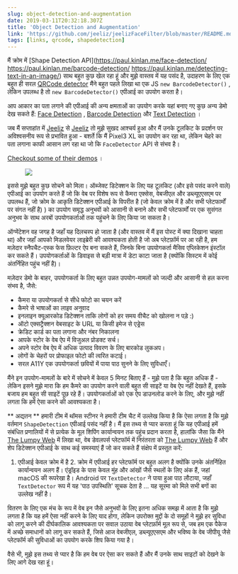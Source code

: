 ```yaml
---
slug: object-detection-and-augmentation
date: 2019-03-11T20:32:18.307Z
title: 'Object Detection and Augmentation'
link: 'https://github.com/jeeliz/jeelizFaceFilter/blob/master/README.md#features'
tags: [links, qrcode, shapedetection]
---
```

मैं क्रोम में [Shape Detection API](https://paul.kinlan.me/face-detection/ https://paul.kinlan.me/barcode-detection/ https://paul.kinlan.me/detecting-text-in-an-image/) साथ बहुत कुछ खेल रहा हूं और मुझे वास्तव में यह पसंद है, उदाहरण के लिए एक बहुत ही सरल [QRCode detector](https://qrsnapper.com) मैंने बहुत पहले लिखा था एक JS `new BarcodeDetector()` , लेकिन उपलब्ध है तो `new BarcodeDetector()` एपीआई का उपयोग करता है।

आप आकार का पता लगाने की एपीआई की अन्य क्षमताओं का उपयोग करके यहां बनाए गए कुछ अन्य डेमो देख सकते हैं: [Face Detection](https://paul.kinlan.me/face-detection/) , [Barcode Detection](https://paul.kinlan.me/barcode-detection/) और [Text Detection](https://paul.kinlan.me/detecting-text-in-an-image/) ।

जब मैं सप्ताहांत में [Jeeliz](https://jeeliz.com) से [Jeeliz](https://jeeliz.com) तो मुझे सुखद आश्चर्य हुआ और मैं उनके टूलकिट के प्रदर्शन पर अविश्वसनीय रूप से प्रभावित हुआ - बशर्ते कि मैं Pixel3 XL का उपयोग कर रहा था, लेकिन चेहरे का पता लगाना काफी आसान लग रहा था जो कि `FaceDetector` API से संभव है।

[Checkout some of their demos](https://jeeliz.com/sunglasses) ।

<figure>
  <img src="/images/2019-03-11-object-detection-and-augmentation.jpeg">
</figure>

इससे मुझे बहुत कुछ सोचने को मिला। ऑब्जेक्ट डिटेक्शन के लिए यह टूलकिट (और इसे पसंद करने वाले) एपीआई का उपयोग करते हैं जो कि वेब पर विशेष रूप से कैमरा एक्सेस, वेबजीएल और डब्ल्यूएएसएम पर उपलब्ध हैं, जो क्रोम के आकृति डिटेक्शन एपीआई के विपरीत है (जो केवल क्रोम में है और सभी प्लेटफार्मों पर संगत नहीं है) ) का उपयोग समृद्ध अनुभवों को आसानी से बनाने और सभी प्लेटफार्मों पर एक सुसंगत अनुभव के साथ अरबों उपयोगकर्ताओं तक पहुंचने के लिए किया जा सकता है।

ऑग्मेंटेशन वह जगह है जहाँ यह दिलचस्प हो जाता है (और वास्तव में मैं इस पोस्ट में क्या दिखाना चाहता था) और जहाँ आपको मिडलवेयर लाइब्रेरी की आवश्यकता होती है जो अब प्लेटफ़ॉर्म पर आ रही है, हम मज़ेदार स्नैपचैट-एस्क फेस फ़िल्टर ऐप बना सकते हैं, जिनके बिना उपयोगकर्ता मैसिव एप्लिकेशन इंस्टॉल कर सकते हैं। उपयोगकर्ताओं के डिवाइस से बड़ी मात्रा में डेटा काटा जाता है (क्योंकि सिस्टम में कोई अंतर्निहित पहुंच नहीं है)।

मज़ेदार डेमो के बाहर, उपयोगकर्ता के लिए बहुत उन्नत उपयोग-मामलों को जल्दी और आसानी से हल करना संभव है, जैसे:

* कैमरा या उपयोगकर्ता से सीधे फोटो का चयन करें
* कैमरे से भाषाओं का लाइव अनुवाद
* इनलाइन क्यूआरकोड डिटेक्शन ताकि लोगों को हर समय वीचैट को खोलना न पड़े :)
* ऑटो एक्सट्रैक्शन वेबसाइट के URL या किसी इमेज से एड्रेस
* क्रेडिट कार्ड का पता लगाना और नंबर निकालना
* आपके स्टोर के वेब ऐप में विजुअल प्रोडक्ट सर्च।
* अपने स्टोर वेब ऐप में अधिक उत्पाद विवरण के लिए बारकोड लुकअप।
* लोगों के चेहरों पर प्रोफाइल फोटो की त्वरित कटाई।
* सरल A11Y एक उपयोगकर्ता छवियों में पाया पाठ सुनने के लिए सुविधाएँ।

मैंने इन उपयोग-मामलों के बारे में सोचने में केवल 5 मिनट बिताए हैं - मुझे पता है कि बहुत अधिक हैं - लेकिन इसने मुझे मारा कि हम कैमरे का उपयोग करने वाली बहुत सी साइटें या वेब ऐप नहीं देखते हैं, इसके बजाय हम बहुत सी साइटें पूछ रहे हैं। उपयोगकर्ताओं को एक ऐप डाउनलोड करने के लिए, और मुझे नहीं लगता कि हमें ऐसा करने की आवश्यकता है।

** अद्यतन ** हमारी टीम में थॉमस स्टीनर ने हमारी टीम चैट में उल्लेख किया है कि ऐसा लगता है कि मुझे वर्तमान `ShapeDetection` एपीआई पसंद नहीं है। मैं इस तथ्य से प्यार करता हूं कि यह एपीआई हमें संबंधित प्रणालियों में से प्रत्येक के मूल शिपिंग कार्यान्वयन तक पहुंच प्रदान करता है, हालांकि जैसा कि मैंने [The Lumpy Web](/the-lumpy-web/) में लिखा था, वेब डेवलपर्स प्लेटफॉर्म में निरंतरता को [The Lumpy Web](/the-lumpy-web/) हैं और शेप डिटेक्शन एपीआई के साथ कई समस्याएं हैं जो कर सकते हैं संक्षेप में प्रस्तुत करें:

1. एपीआई केवल क्रोम में है 2. क्रोम में एपीआई हर प्लेटफॉर्म पर बहुत अलग है क्योंकि उनके अंतर्निहित कार्यान्वयन अलग हैं। एंड्रॉइड के पास केवल मुंह और आंखों जैसे स्थलों के लिए अंक हैं, जहां macOS की रूपरेखा है। Android पर `TextDetector` ने पाया हुआ पाठ लौटाया, जहाँ `TextDetector` रूप में यह &#39;पाठ उपस्थिति&#39; सूचक देता है ... यह सूरमा को मिले सभी बगों का उल्लेख नहीं है।

वितरण के लिए एक मंच के रूप में वेब इन जैसे अनुभवों के लिए इतना अधिक समझ में आता है कि मुझे लगता है कि यह हमें ऐसा नहीं करने के लिए याद होगा, लेकिन उपरोक्त मुद्दों के दो समूहों ने मुझे हर सुविधा को लागू करने की दीर्घकालिक आवश्यकता पर सवाल उठाया वेब प्लेटफ़ॉर्म मूल रूप से, जब हम एक पैकेज में अच्छे समाधानों को लागू कर सकते हैं, जिसे आज वेबजीएल, डब्ल्यूएएसएम और भविष्य के वेब जीपीयू जैसे प्लेटफॉर्म की सुविधाओं का उपयोग करके शिप किया गया है।

वैसे भी, मुझे इस तथ्य से प्यार है कि हम वेब पर ऐसा कर सकते हैं और मैं उनके साथ साइटों को देखने के लिए आगे देख रहा हूं।